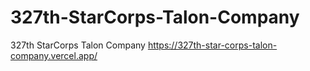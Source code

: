 # 327th-StarCorps-Talon-Company
327th StarCorps Talon Company
https://327th-star-corps-talon-company.vercel.app/

